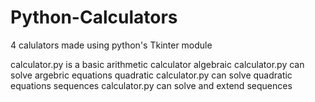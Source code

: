 # Python-Calculators
4 calulators made using python's Tkinter module

calculator.py is a basic arithmetic calculator
algebraic calculator.py can solve argebric equations
quadratic calculator.py can solve quadratic equations
sequences calculator.py can solve and extend sequences
